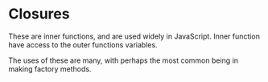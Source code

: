 # Closures

These are inner functions, and are used widely in JavaScript. 
Inner function have access to the outer functions variables.

The uses of these are many, with perhaps the most common being in making factory methods.